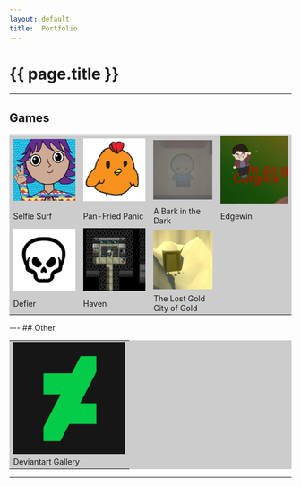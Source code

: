```yaml
---
layout:	default
title:	Portfolio
---
```


# {{ page.title }}

---

## Games

<table style="width:100%;text-align:left;background-color:#cccccc;" cellpadding="10">

 <tr>
  <td> <a href="s_selfiesurf.md"><img align="middle" src="images/selfiesurf0_1.png" width="200"></a> </td>
  <td> <a href="s_panfriedpanic.md"><img align="middle" src="images/panfriedpanic0.png" width="200"></a> </td>
  <td> <a href="s_abitd.md"><img align="middle" src="images/abitd0.png" width="200"></a></td>
<td> <a href="s_edgewin.md"><img align="middle" src="images/edgewin0.png" width="200"></a> </td>
 </tr>
<tr>
  <td>Selfie Surf</td>
  <td>Pan-Fried Panic</td>
  <td>A Bark in the Dark</td>
  <td>Edgewin</td>
 </tr>


 <tr>
  <td> <a href="s_defier.md"><img align="middle" src="images/defier0.png" width="200"></a> </td>
  <td> <img align="middle" src="images/haven0.png" width="200"> </td>
  <td> <img align="middle" src="images/lgcog0.png" width="200"> </td>
 </tr>
 <tr>

  <td>Defier</td>
  <td>Haven</td>
  <td> The Lost Gold City of Gold </td>
 </tr>

 <tr>
  
 </tr>
 <tr>

 </tr>

</table>
---
## Other

<table style="width:100%;text-align:left;background-color:#cccccc;" cellpadding="10">
 <tr>
  <td> <a href="https://shiftkeyk.deviantart.com/gallery/"><img align="middle" src="images/DAlogo.jpg" width="200"></a> </td>
 </tr>
 <tr>
  <td> Deviantart Gallery </td>
 </tr>
</table>

-----